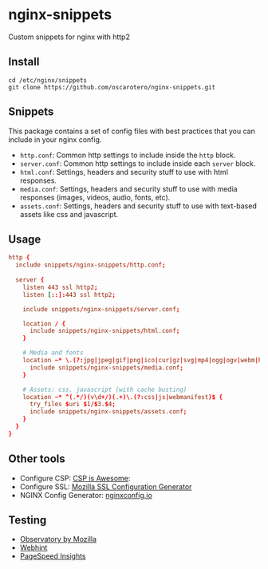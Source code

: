# nginx-snippets

Custom snippets for nginx with http2

## Install

```
cd /etc/nginx/snippets
git clone https://github.com/oscarotero/nginx-snippets.git
```

## Snippets

This package contains a set of config files with best practices that you can include in your nginx config.

- `http.conf`: Common http settings to include inside the `http` block.
- `server.conf`: Common http settings to include inside each `server` block.
- `html.conf`: Settings, headers and security stuff to use with html responses.
- `media.conf`:  Settings, headers and security stuff to use with media responses (images, videos, audio, fonts, etc).
- `assets.conf`:  Settings, headers and security stuff to use with text-based assets like css and javascript.

## Usage

```conf
http {
  include snippets/nginx-snippets/http.conf;
  
  server {
    listen 443 ssl http2;
    listen [::]:443 ssl http2;

    include snippets/nginx-snippets/server.conf;

    location / {
      include snippets/nginx-snippets/html.conf;
    }

    # Media and fonts
    location ~* \.(?:jpg|jpeg|gif|png|ico|cur|gz|svg|mp4|ogg|ogv|webm|htc|ttf|ttc|otf|eot|woff|woff2)$ {
      include snippets/nginx-snippets/media.conf;
    }

    # Assets: css, javascript (with cache busting)
    location ~* ^(.*/)(v\d+/)(.+)\.(?:css|js|webmanifest)$ {
      try_files $uri $1/$3.$4;
      include snippets/nginx-snippets/assets.conf;
    }
  }
}
```

## Other tools

- Configure CSP: [CSP is Awesome](https://www.cspisawesome.com/):
- Configure SSL: [Mozilla SSL Configuration Generator](https://mozilla.github.io/server-side-tls/ssl-config-generator/)
- NGINX Config Generator: [nginxconfig.io](https://nginxconfig.io/)

## Testing

- [Observatory by Mozilla](https://observatory.mozilla.org/)
- [Webhint](https://webhint.io/scanner/)
- [PageSpeed Insights](https://developers.google.com/speed/pagespeed/insights/)
